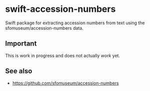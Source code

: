 # swift-accession-numbers

Swift package for extracting accession numbers from text using the sfomuseum/accession-numbers data.

## Important

This is work in progress and does not actually _work_ yet.

## See also

* https://github.com/sfomuseum/accession-numbers


